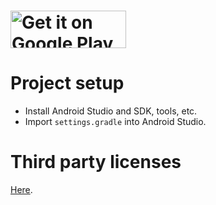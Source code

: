 <a href="https://play.google.com/store/apps/details?id=com.jorge.boats.xkcd"><img alt="Get it on Google Play" src="https://play.google.com/intl/en_us/badges/images/generic/en-play-badge-border.png" width="185" height="60"/></a>
======

Project setup
=============
* Install Android Studio and SDK, tools, etc.
* Import `settings.gradle` into Android Studio.

Third party licenses
====================

[Here](https://docs.google.com/spreadsheets/d/1Xv4C16PVaEaXg9vYKt5GgUAGqNHStkjx16tGO_oEyAI/edit#gid=1386834576).
